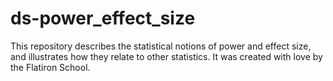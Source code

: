 # ds-power_effect_size

This repository describes the statistical notions of power and effect size, and illustrates how they relate to other statistics. It was created with love by the Flatiron School.
